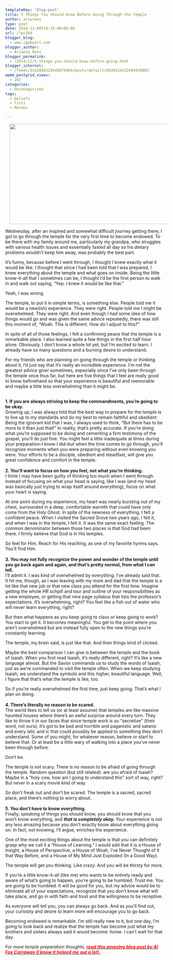 ```yaml
---
templateKey: 'blog-post'
title: 5 Things You Should Know Before Going Through the Temple
author: ariwrees
type: post
date: 2014-11-08T19:35:00+00:00
url: /?p=269
blogger_blog:
  - www.igobyari.com
blogger_author:
  - Arianna Rees
blogger_permalink:
  - /2014/11/5-things-you-should-know-before-going.html
blogger_internal:
  - /feeds/3142898329549879465/posts/default/6936324222694939002
wpmm_postgrid_views:
  - 282
categories:
  - Uncategorized
tags:
  - beliefs
  - lists
  - Mormon

---
```

<div dir="ltr" style="text-align: left;">
  <div style="clear: both; text-align: center;">
    <a href="http://www.igobyari.com/wp-content/uploads/2014/11/temple.jpg" style="margin-left: 1em; margin-right: 1em;"><img border="0" src="http://www.igobyari.com/wp-content/uploads/2014/11/temple.jpg" height="320" width="640" /></a>
  </div>
  
  <p>
    Wednesday, after an inspired and somewhat difficult journey getting there, I got to go through the temple for the very first time to become endowed. To be there with my family around me, particularly my grandpa, who struggles with various health issues and essentially fasted all day so his dietary problems wouldn&#8217;t keep him away, was probably the best part.
  </p>
  
  <p>
    It&#8217;s funny, because before I went through, I thought I knew exactly what it would be like. I thought that since I had been told that I was prepared, I knew everything about the temple and what goes on inside. Being the little know-it-all that I sometimes can be, I thought I&#8217;d be the first person to walk in and walk out saying, &#8220;Yep. I knew it would be like that.&#8221;
  </p>
  
  <p>
    Yeah, I was wrong.
  </p>
  
  <p>
    The temple, to put it in simple terms, is something else. People told me it would be a new(ish) experience. They were right. People told me I might be overwhelmed. They were right. And even though I had some idea of how things would go and was given the same advice repeatedly, there was still this moment of, &#8220;Woah. This is different. How do I adjust to this?&#8221;
  </p>
  
  <p>
    In spite of all of those feelings, I felt a confirming peace that the temple is a remarkable place. I also learned quite a few things in the first half hour alone. Obviously, I don&#8217;t know a whole lot yet, but I&#8217;m excited to learn. I already have so many questions and a burning desire to understand.
  </p>
  
  <p>
    For my friends who are planning on going through the temple or thinking about it, I&#8217;d just say that it&#8217;s really an incredible experience. I&#8217;m not the greatest advice giver sometimes, especially since I&#8217;ve only been through the temple once thus far, but here are five things that I feel are really good to know beforehand so that your experience is beautiful and memorable and maybe a little less overwhelming than it might be.
  </p>
  
  <p>
    <a name='more'></a><br /><b>1. If you are always striving to keep the commandments, you&#8217;re going to be okay.&nbsp;</b><br />Growing up, I was always told that the best way to prepare for the temple is to live up to my standards and do my best to remain faithful and obedient. Being the ignorant kid that I was, I always used to think, &#8220;But there has to be more to it than just that!&#8221; In reality, that&#8217;s pretty accurate. If you&#8217;re doing what you&#8217;re supposed to be doing and cementing a firm testimony of the gospel, you&#8217;ll do just fine. You might feel a little inadequate at times during your preparation&#8211;I know I did&#8211;but when the time comes to go through, you&#8217;ll recognize moments when you were preparing without even knowing you were. Your efforts to be a disciple, obedient and steadfast, will give you great confidence and comfort in the temple. <br /><b><br /></b><b>2. You&#8217;ll want to focus on how you feel, not what you&#8217;re thinking.&nbsp;</b><br />I think I may have been guilty of thinking too much when I went through. Instead of focusing on what your head is saying, like I was (and my head was basically just trying to wrap itself around everything), focus on what your heart is saying.
  </p>
  
  <p>
    At one point during my experience, my heart was nearly bursting out of my chest, surrounded in a deep, comfortable warmth that could have only come from the Holy Ghost. In spite of the newness of everything, I felt a confident peace. When I visited the Sacred Grove two years ago, I felt it, and when I was in the temple, I felt it. It was the same exact feeling. The common denominator between those two places is that God had been there. I firmly believe that God is in His temples.
  </p>
  
  <p>
    So feel for Him. Reach for His reaching, as one of my favorite hymns says. You&#8217;ll find Him.<br /><b><br /></b><b>3. You may not fully recognize the power and wonder of the temple until you go back again and again, and that&#8217;s pretty normal, from what I can tell.&nbsp;</b><br />I&#8217;ll admit it. I was kind of overwhelmed by everything. I&#8217;ve already said that. It hit me, though, as I was leaving with my mom and dad that the temple is a lot like that new job or that new class you attend for the first time. Imagine getting the whole HR schpill and tour and outline of your responsibilities as a new employee, or getting that nine page syllabus that lists the professor&#8217;s expectations. It&#8217;s overwhelming, right? You feel like a fish out of water who will never learn everything, right?
  </p>
  
  <p>
    But then what happens as you keep going to class or keep going to work? You start to get it. It becomes meaningful. You get to the point where you aren&#8217;t overwhelmed but are instead fully open to the new things you&#8217;re constantly learning.
  </p>
  
  <p>
    The temple, my brain said, is just like that. And then things kind of clicked.
  </p>
  
  <p>
    Maybe the best comparison I can give is between the temple and the book of Isaiah. When you first read Isaiah, it&#8217;s really different, right? It&#8217;s like a new language almost. But the Savior commands us to study the words of Isaiah, just as we&#8217;re commanded to visit the temple often. When we keep studying Isaiah, we understand the symbols and this higher, beautiful language. Well, I figure that that&#8217;s what the temple is like, too.
  </p>
  
  <p>
    So if you&#8217;re really overwhelmed the first time, just keep going. That&#8217;s what I plan on doing.<br /><b><br /></b><b>4. There&#8217;s literally no reason to be scared. &nbsp;</b><br />The world likes to tell us (or at least assume) that temples are like massive haunted houses where there&#8217;s an awful surprise around every turn. They like to throw it in our faces that since temple work is so &#8220;secretive&#8221; (their word, not ours), it&#8217;s got to be bad and horrible and paganistic and satanic and every istic and ic that could possibly be applied to something they don&#8217;t understand. Some of you might, for whatever reason, believe or start to believe that. Or at least be a little wary of walking into a place you&#8217;ve never been through before.
  </p>
  
  <p>
    Don&#8217;t be.
  </p>
  
  <p>
    The temple is not scary. There is no reason to be afraid of going through the temple. Random question (but still related): are you afraid of Isaiah? Maybe in a &#8220;holy cow, how am I going to understand this&#8221; sort of way, right? But <i>never </i>in a scary movie kind of way.
  </p>
  
  <p>
    So don&#8217;t freak out and don&#8217;t be scared. The temple is a sacred, sacred place, and there&#8217;s nothing to worry about.<br /><b><br /></b><b>5. You don&#8217;t have to know everything.&nbsp;</b><br />Finally, speaking of things you should know, you should know that you won&#8217;t know everything, and <i style="font-weight: bold;">that is completely okay. </i>Your experience is not any less amazing because you don&#8217;t exactly know about everything going on. In fact, not knowing, I&#8217;ll argue, enriches the experience.
  </p>
  
  <p>
    One of the most exciting things about the temple is that you can definitely grasp why we call it a &#8220;House of Learning.&#8221; I would add that it is a House of Insight, a House of Perspective, a House of Woah, I&#8217;ve Never Thought of it that Way Before, and a House of My Mind Just Exploded (In a Good Way).
  </p>
  
  <p>
    The temple will get you thinking. Like crazy. And you will be thirsty for more.
  </p>
  
  <p>
    If you&#8217;re a little know-it-all (like me) who wants to be entirely ready and aware of what&#8217;s going to happen, you&#8217;re going to be humbled. Trust me. You are <i>going </i>to be humbled. It will be good for you, but my advice would be to eliminate all of your expectations, recognize that you don&#8217;t know what will take place, and go in with faith and trust and the willingness to be receptive.
  </p>
  
  <p>
    As everyone will tell you, you can always go back. And as you&#8217;ll find out, your curiosity and desire to learn more will encourage you to go back.
  </p>
  
  <p>
    Becoming endowed is remarkable. I&#8217;m still really new to it, but one day, I&#8217;m going to look back and realize that the temple has become just what my brothers and sisters always said it would become: home. I can&#8217;t wait for that day.
  </p>
  
  <p>
    <i>For more temple preparation thoughts, <a href="http://alfoxshead.blogspot.com/2014/11/the-truth-about-mormon-temples-and-what.html" target="_blank" rel="noopener noreferrer"><b><span style="color: red;">read this amazing blog post by Al Fox Carraway (I know it helped me out a lot).</span></b></a></i>
  </p>
  
  <p>
    </div>